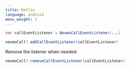 ```yaml
---
title: Kotlin
language: android
menu_weight: 1
---
```


```java
var callEventListener = NexmoCallEventListener(...)

nexmoCall?.addCallEventListener(callEventListener)
```

Remove the listener when needed:

```java
nexmoCall?.removeCallEventListener(callEventListener)
```
